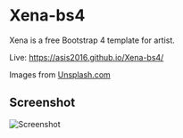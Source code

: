 # Xena-bs4
Xena is a free Bootstrap 4 template for artist.

Live: https://asis2016.github.io/Xena-bs4/

Images from [Unsplash.com](https://unsplash.com)

## Screenshot
![Screenshot](/screenshots/screenshot.png)

